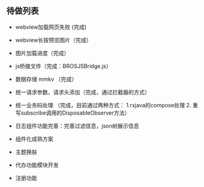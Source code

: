 ## 待做列表

*  webview加载网页失败 (完成)
*  webview长按预览图片（完成）
*  图片加载进度（完成）
*  js桥接文件（完成：BROSJSBridge.js）
*  数据存储 mmkv （完成）
*  统一请求参数，请求头添加（完成，通过拦截器的方式）
*  统一业务码处理 （完成，目前通过两种方式： 1.rxjava的compose处理  2. 重写subscribe调用的DisposableObserver方法）



*  日志组件功能完善：完善过滤信息，json树展示信息
*  组件化成熟方案
*  主题换肤
* 代办功能模块开发
* 注册功能
